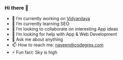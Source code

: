 ### Hi there 👋

- 🔭 I’m currently working on [Vidyanilaya](https://vidyanilaya.com)
- 🌱 I’m currently learning SEO
- 👯 I’m looking to collaborate on interesting App ideas
- 🤔 I’m looking for help with App & Web Development
- 💬 Ask me about anything
- 📫 How to reach me: naveen@codegres.com
- ⚡ Fun fact: Sky is high

